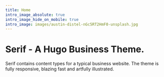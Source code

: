 ```yaml
---
title: Home
intro_image_absolute: true
intro_image_hide_on_mobile: true
intro_image: images/austin-distel-nGc5RT2HmF0-unsplash.jpg
---
```


# Serif - A Hugo Business Theme.

Serif contains content types for a typical business website. The theme is fully responsive, blazing fast and artfully illustrated.
